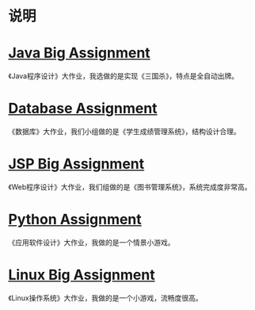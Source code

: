 # 说明

# [Java Big Assignment](https://github.com/WLHSDXN/Project/tree/main/Java%20Big%20Assignment) 

《Java程序设计》大作业，我选做的是实现《三国杀》，特点是全自动出牌。

# [Database Assignment](https://github.com/WLHSDXN/Project/tree/main/Database%20Assignment) 

《数据库》大作业，我们小组做的是《学生成绩管理系统》，结构设计合理。

# [JSP Big Assignment](https://github.com/WLHSDXN/Project/tree/main/JSP%20Big%20Assignment)

《Web程序设计》大作业，我们组做的是《图书管理系统》，系统完成度非常高。

# [Python Assignment](https://github.com/WLHSDXN/Project/tree/main/Python%20Assignment)

《应用软件设计》大作业，我做的是一个情景小游戏。

# [Linux Big Assignment](https://github.com/WLHSDXN/Project/tree/main/Linux%20Big%20Assignment)

《Linux操作系统》大作业，我做的是一个小游戏，流畅度很高。


